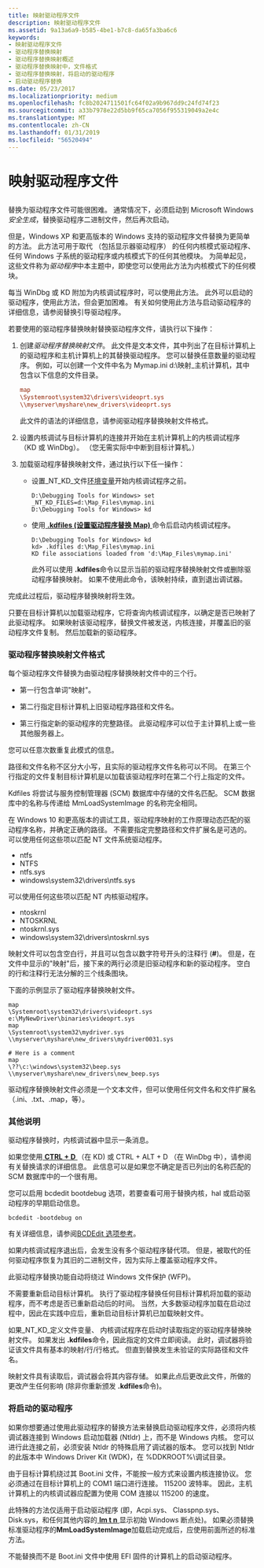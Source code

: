 ```yaml
---
title: 映射驱动程序文件
description: 映射驱动程序文件
ms.assetid: 9a13a6a9-b585-4be1-b7c8-da65fa3ba6c6
keywords:
- 映射驱动程序文件
- 驱动程序替换映射
- 驱动程序替换映射概述
- 驱动程序替换映射中，文件格式
- 驱动程序替换映射，将启动的驱动程序
- 启动驱动程序替换
ms.date: 05/23/2017
ms.localizationpriority: medium
ms.openlocfilehash: fc8b2024711501fc64f02a9b967dd9c24fd74f23
ms.sourcegitcommit: a33b7978e22d5bb9f65ca7056f955319049a2e4c
ms.translationtype: MT
ms.contentlocale: zh-CN
ms.lasthandoff: 01/31/2019
ms.locfileid: "56520494"
---
```

# <a name="mapping-driver-files"></a>映射驱动程序文件


## <span id="ddk_mapping_driver_files_dbg"></span><span id="DDK_MAPPING_DRIVER_FILES_DBG"></span>


替换为驱动程序文件可能很困难。 通常情况下，必须启动到 Microsoft Windows*安全生成*，替换驱动程序二进制文件，然后再次启动。

但是，Windows XP 和更高版本的 Windows 支持的驱动程序文件替换为更简单的方法。 此方法可用于取代 （包括显示器驱动程序） 的任何内核模式驱动程序、 任何 Windows 子系统的驱动程序或内核模式下的任何其他模块。 为简单起见，这些文件称为*驱动程序*中本主题中，即使您可以使用此方法为内核模式下的任何模块。

每当 WinDbg 或 KD 附加为内核调试程序时，可以使用此方法。 此外可以启动的驱动程序，使用此方法，但会更加困难。 有关如何使用此方法与启动驱动程序的详细信息，请参阅替换引导驱动程序。

若要使用的驱动程序替换映射替换驱动程序文件，请执行以下操作：

1.  创建*驱动程序替换映射文件*。 此文件是文本文件，其中列出了在目标计算机上的驱动程序和主机计算机上的其替换驱动程序。 您可以替换任意数量的驱动程序。 例如，可以创建一个文件中名为 Mymap.ini d:\\映射\_主机计算机，其中包含以下信息的文件目录。

    ```ini
    map
    \Systemroot\system32\drivers\videoprt.sys
    \\myserver\myshare\new_drivers\videoprt.sys
    ```

    此文件的语法的详细信息，请参阅驱动程序替换映射文件格式。

2.  设置内核调试与目标计算机的连接并开始在主机计算机上的内核调试程序 （KD 或 WinDbg）。 （您无需实际中中断到目标计算机。）

3.  加载驱动程序替换映射文件，通过执行以下任一操作：
    -   设置\_NT\_KD\_文件[环境变量](environment-variables.md)开始内核调试程序之前。

        ```console
        D:\Debugging Tools for Windows> set _NT_KD_FILES=d:\Map_Files\mymap.ini
        D:\Debugging Tools for Windows> kd
        ```

    -   使用[ **.kdfiles (设置驱动程序替换 Map)** ](-kdfiles--set-driver-replacement-map-.md)命令后启动内核调试程序。

        ```console
        D:\Debugging Tools for Windows> kd
        kd> .kdfiles d:\Map_Files\mymap.ini
        KD file associations loaded from 'd:\Map_Files\mymap.ini'
        ```

        此外可以使用 **.kdfiles**命令以显示当前的驱动程序替换映射文件或删除驱动程序替换映射。 如果不使用此命令，该映射持续，直到退出调试器。

完成此过程后，驱动程序替换映射将生效。

只要在目标计算机以加载驱动程序，它将查询内核调试程序，以确定是否已映射了此驱动程序。 如果映射该驱动程序，替换文件被发送，内核连接，并覆盖旧的驱动程序文件复制。 然后加载新的驱动程序。

### <a name="span-iddriverreplacementmapfileformatspanspan-iddriverreplacementmapfileformatspandriver-replacement-map-file-format"></a><span id="driver_replacement_map_file_format"></span><span id="DRIVER_REPLACEMENT_MAP_FILE_FORMAT"></span>驱动程序替换映射文件格式

每个驱动程序文件替换为由驱动程序替换映射文件中的三个行。

-   第一行包含单词"映射"。

-   第二行指定目标计算机上旧驱动程序路径和文件名。

-   第三行指定新的驱动程序的完整路径。 此驱动程序可以位于主计算机上或一些其他服务器上。

您可以任意次数重复此模式的信息。

路径和文件名称不区分大小写，且实际的驱动程序文件名称可以不同。 在第三个行指定的文件复制目标计算机是以加载该驱动程序时在第二个行上指定的文件。

Kdfiles 将尝试与服务控制管理器 (SCM) 数据库中存储的文件名匹配。 SCM 数据库中的名称与传递给 MmLoadSystemImage 的名称完全相同。

在 Windows 10 和更高版本的调试工具，驱动程序映射的工作原理动态匹配的驱动程序名称，并确定正确的路径。 不需要指定完整路径和文件扩展名是可选的。 可以使用任何这些项以匹配 NT 文件系统驱动程序。

-   ntfs
-   NTFS
-   ntfs.sys
-   windows\\system32\\drivers\\ntfs.sys

可以使用任何这些项以匹配 NT 内核驱动程序。

-   ntoskrnl
-   NTOSKRNL
-   ntoskrnl.sys
-   windows\\system32\\drivers\\ntoskrnl.sys

映射文件可以包含空白行，并且可以包含以数字符号开头的注释行 (**\#**)。 但是，在文件中显示的"映射"后，接下来的两行必须是旧驱动程序和新的驱动程序。 空白的行和注释行无法分解的三个线条图块。

下面的示例显示了驱动程序替换映射文件。

```text
map
\Systemroot\system32\drivers\videoprt.sys
e:\MyNewDriver\binaries\videoprt.sys
map
\Systemroot\system32\mydriver.sys
\\myserver\myshare\new_drivers\mydriver0031.sys

# Here is a comment
map
\??\c:\windows\system32\beep.sys
\\myserver\myshare\new_drivers\new_beep.sys
```

驱动程序替换映射文件必须是一个文本文件，但可以使用任何文件名和文件扩展名 （.ini、.txt、.map，等）。

### <a name="span-idadditionalnotesspanspan-idadditionalnotesspanadditional-notes"></a><span id="additional_notes"></span><span id="ADDITIONAL_NOTES"></span>其他说明

驱动程序替换时，内核调试器中显示一条消息。

如果您使用[ **CTRL + D** ](ctrl-d--toggle-debug-info-.md) （在 KD) 或 CTRL + ALT + D （在 WinDbg 中），请参阅有关替换请求的详细信息。 此信息可以是如果您不确定是否已列出的名称匹配的 SCM 数据库中的一个很有用。

您可以启用 bcdedit bootdebug 选项，若要查看可用于替换内核，hal 或启动驱动程序的早期启动信息。

```console
bcdedit -bootdebug on
```

有关详细信息，请参阅[BCDEdit 选项参考](https://msdn.microsoft.com/library/windows/hardware/ff542205)。

如果内核调试程序退出后，会发生没有多个驱动程序替代项。 但是，被取代的任何驱动程序恢复为其旧的二进制文件，因为实际上覆盖驱动程序文件。

此驱动程序替换功能自动将绕过 Windows 文件保护 (WFP)。

不需要重新启动目标计算机。 执行了驱动程序替换任何目标计算机将加载的驱动程序，而不考虑是否已重新启动后的时间。 当然，大多数驱动程序加载在启动过程中，因此在实践中应后，重新启动目标计算机已加载映射文件。

如果\_NT\_KD\_定义文件变量、 内核调试程序在启动时读取指定的驱动程序替换映射文件。 如果发出 **.kdfiles**命令，因此指定的文件立即阅读。 此时，调试器将验证该文件具有基本的映射/行/行格式。 但直到替换发生未验证的实际路径和文件名。

映射文件具有读取后，调试器会将其内容存储。 如果此点后更改此文件，所做的更改产生任何影响 (除非你重新颁发 **.kdfiles**命令)。

### <a name="span-idreplacingbootdriversspanspan-idreplacingbootdriversspanreplacing-boot-drivers"></a><span id="replacing_boot_drivers"></span><span id="REPLACING_BOOT_DRIVERS"></span>将启动的驱动程序

如果你想要通过使用此驱动程序的替换方法来替换启动驱动程序文件，必须将内核调试器连接到 Windows 启动加载器 (Ntldr) 上，而不是 Windows 内核。 您可以进行此连接之前，必须安装 Ntldr 的特殊启用了调试器的版本。 您可以找到 Ntldr 的此版本中 Windows Driver Kit (WDK)，在 %DDKROOT%\\调试目录。

由于目标计算机绕过其 Boot.ini 文件，不能按一般方式来设置内核连接协议。 您必须通过在目标计算机上的 COM1 端口进行连接。 115200 波特率。 因此，主机计算机上的内核调试器应配置为使用 COM 连接以 115200 的速度。

此特殊的方法仅适用于启动驱动程序 (即，Acpi.sys、 Classpnp.sys、 Disk.sys，和任何其他内容的[ **lm t n** ](lm--list-loaded-modules-.md)显示初始 Windows 断点处)。 如果必须替换标准驱动程序的**MmLoadSystemImage**加载启动完成后，应使用前面所述的标准方法。

不能替换而不是 Boot.ini 文件中使用 EFI 固件的计算机上的启动驱动程序。

 

 






